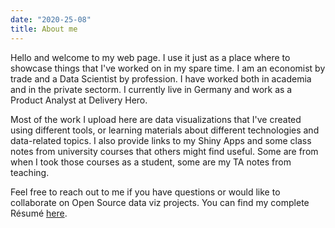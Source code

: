 ```yaml
---
date: "2020-25-08"
title: About me
---
```


Hello and welcome to my web page. I use it just as a place where to showcase things that I've worked on in my spare time. I am an economist by trade and a Data Scientist by profession. I have worked both in academia and in the private sectorm. I currently live in Germany and work as a Product Analyst at Delivery Hero.

Most of the work I upload here are data visualizations that I've created using different tools, or learning materials about different technologies and data-related topics. I also provide links to my Shiny Apps and some class notes from university courses that others might find useful. Some are from when I took those courses as a student, some are my TA notes from teaching.

Feel free to reach out to me if you have questions or would like to collaborate on Open Source data viz projects. You can find my complete Résumé [here](https://rpubs.com/daczarne/760203).
